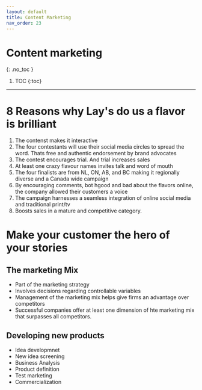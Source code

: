 ```yaml
---
layout: default
title: Content Marketing
nav_order: 23
---
```


# Content marketing
{: .no_toc }

1. TOC
{:toc}

---

# 8 Reasons why Lay's do us a flavor is brilliant

1. The contenst makes it interactive
2. The four contestants will use their social media circles to spread the word. Thats free and authentic endorsement by brand advocates
3. The contest encourages trial. And trial increases sales
4. At least one crazy flavour names invites talk and word of mouth
5. The four finalists are from NL, ON, AB, and BC making it regionally diverse and a Canada wide campaign
6. By encouraging comments, bot hgood and bad about the flavors online, the company allowed their customers a voice
7. The campaign harnesses a seamless integration of online social media and traditional print/tv
8. Boosts sales in a mature and competitive category.

# Make your customer the hero of your stories

## The marketing Mix

- Part of the marketing strategy
- Involves decisions regarding controllable variables
- Management of the marketing mix helps give firms an advantage over competitors
- Successful companies offer at least one dimension of hte marketing mix that surpasses all competitors.

## Developing new products

- Idea developmnet
- New idea screening
- Business Analysis
- Product definition
- Test marketing
- Commercialization